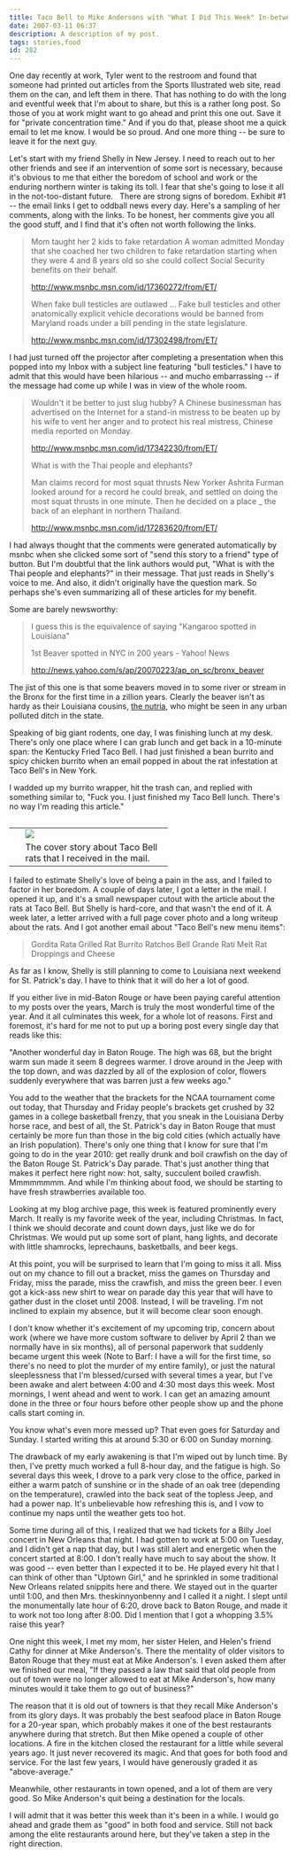 ```yaml
---
title: Taco Bell to Mike Andersons with "What I Did This Week" In-between
date: 2007-03-11 06:37
description: A description of my post.
tags: stories,food
id: 282
---
```

One day recently at work, Tyler went to the restroom and found that someone had printed out articles from the Sports Illustrated web site, read them on the can, and left them in there.  That has nothing to do with the long and eventful week that I'm about to share, but this is a rather long post.  So those of you at work might want to go ahead and print this one out.  Save it for "private concentration time."  And if you do that, please shoot me a quick email to let me know.  I would be so proud.  And one more thing -- be sure to leave it for the next guy.

Let's start with my friend Shelly in New Jersey.  I need to reach out to her other friends and see if an intervention of some sort is necessary, because it's obvious to me that either the boredom of school and work or the enduring northern winter is taking its toll.  I fear that she's going to lose it all in the not-too-distant future.
<span class="spanEndPreview">&nbsp;</span>
There are strong signs of boredom.  Exhibit #1 -- the email links I get to oddball news every day.  Here's a sampling of her comments, along with the links.  To be honest, her comments give you all the good stuff, and I find that it's often not worth following the links.

<blockquote>Mom taught her 2 kids to fake retardation
A woman admitted Monday that she coached her two children to fake retardation starting when they were 4 and 8 years old so she could collect Social Security benefits on their behalf.

<a href="http://www.msnbc.msn.com/id/17360272/from/ET/" target="_blank">http://www.msnbc.msn.com/id/17360272/from/ET/</a>

When fake bull testicles are outlawed ...
Fake bull testicles and other anatomically explicit vehicle decorations would be banned from Maryland roads under a bill pending in the state legislature.

<a href="http://www.msnbc.msn.com/id/17302498/from/ET/" target="_blank">http://www.msnbc.msn.com/id/17302498/from/ET/</a></blockquote>

I had just turned off the projector after completing a presentation when this popped into my Inbox with a subject line featuring "bull testicles."  I have to admit that this would have been hilarious -- and mucho embarrassing -- if the message had come up while I was in view of the whole room.

<blockquote>Wouldn't it be better to just slug hubby?
A Chinese businessman has advertised on the Internet for a stand-in mistress to be beaten up by his wife to vent her anger and to protect his real mistress, Chinese media reported on Monday.

<a href="http://www.msnbc.msn.com/id/17302498/from/ET/" target="_blank">http://www.msnbc.msn.com/id/17342230/from/ET/ 	</a>

What is with the Thai people and elephants?

Man claims record for most squat thrusts
New Yorker Ashrita Furman looked around for a record he could break, and settled on doing the most squat thrusts in one minute. Then he decided on a place _ the back of an elephant in northern Thailand.

<a href="http://www.msnbc.msn.com/id/17283620/from/ET/" target="_blank">http://www.msnbc.msn.com/id/17283620/from/ET/</a></blockquote>

I had always thought that the comments were generated automatically by msnbc when she clicked some sort of "send this story to a friend" type of button.  But I'm doubtful that the link authors would put, "What is with the Thai people and elephants?" in their message.  That just reads in Shelly's voice to me.  And also, it didn't originally have the question mark.  So perhaps she's even summarizing all of these articles for my benefit.

Some are barely newsworthy:

<blockquote>I guess this is the equivalence of saying "Kangaroo spotted in Louisiana"

1st Beaver spotted in NYC in 200 years - Yahoo! News

<a href="http://news.yahoo.com/s/ap/20070223/ap_on_sc/bronx_beaver" target="_blank">http://news.yahoo.com/s/ap/20070223/ap_on_sc/bronx_beaver</a></blockquote>

The jist of this one is that some beavers moved in to some river or stream in the Bronx for the first time in a zillion years.  Clearly the beaver isn't as hardy as their Louisiana cousins, <a href="http://theskinnyonbenny.com/dailyphoto/2007/page.php?year=2007&month=03&day=06" target="_blank">the nutria</a>, who might be seen in any urban polluted ditch in the state.

Speaking of big giant rodents, one day, I was finishing lunch at my desk.  There's only one place where I can grab lunch and get back in a 10-minute span:  the Kentucky Fried Taco Bell.  I had just finished a bean burrito and spicy chicken burrito when an email popped in about the rat infestation at Taco Bell's in New York.

I wadded up my burrito wrapper, hit the trash can, and replied with something similar to, "Fuck you.  I just finished my Taco Bell lunch.  There's no way I'm reading this article."

<table cell padding="2" align="right"><tr><td width="5" rowspan="2"><spacer type="block" width="5" height="1"></td><td width="250" ><img src="/img/rats.jpg"></td></tr><tr><td class="caption" width="250">The cover story about Taco Bell rats that I received in the mail.</td></tr></table>

I failed to estimate Shelly's love of being a pain in the ass, and I failed to factor in her boredom.  A couple of days later, I got a letter in the mail.  I opened it up, and it's a small newspaper cutout with the article about the rats at Taco Bell.  But Shelly is hard-core, and that wasn't the end of it.  A week later, a letter arrived with a full page cover photo and a long writeup about the rats.  And I got another email about "Taco Bell's new menu items":  

<blockquote>Gordita Rata
Grilled Rat Burrito
Ratchos Bell Grande
Rati Melt
Rat Droppings and Cheese</blockquote>

As far as I know, Shelly is still planning to come to Louisiana next weekend for St. Patrick's day.  I have to think that it will do her a lot of good.

If you either live in mid-Baton Rouge or have been paying careful attention to my posts over the years, March is truly the most wonderful time of the year.  And it all culminates this week, for a whole lot of reasons.  First and foremost, it's hard for me not to put up a boring post every single day that reads like this:

"Another wonderful day in Baton Rouge.  The high was 68, but the bright warm sun made it seem 8 degrees warmer.  I drove around in the Jeep with the top down, and was dazzled by all of the explosion of color, flowers suddenly everywhere that was barren just a few weeks ago."

You add to the weather that the brackets for the NCAA tournament come out today, that Thursday and Friday people's brackets get crushed by 32 games in a college basketball frenzy, that you sneak in the Louisiana Derby horse race, and best of all, the St. Patrick's day in Baton Rouge that must certainly be more fun than those in the big cold cities (which actually have an Irish population).  There's only one thing that I know for sure that I'm going to do in the year 2010:  get really drunk and boil crawfish on the day of the Baton Rouge St. Patrick's Day parade.  That's just another thing that makes it perfect here right now:  hot, salty, succulent boiled crawfish.  Mmmmmmmm.  And while I'm thinking about food, we should be starting to have fresh strawberries available too.

Looking at my blog archive page, this week is featured prominently every March.  It really is my favorite week of the year, including Christmas.  In fact, I think we should decorate and count down days, just like we do for Christmas.  We would put up some sort of plant, hang lights, and decorate with little shamrocks, leprechauns, basketballs, and beer kegs.

At this point, you will be surprised to learn that I'm going to miss it all.  Miss out on my chance to fill out a bracket, miss the games on Thursday and Friday, miss the parade, miss the crawfish, and miss the green beer.  I even got a kick-ass new shirt to wear on parade day this year that will have to gather dust in the closet until 2008.  Instead, I will be traveling.  I'm not inclined to explain my absence, but it will become clear soon enough.

I don't know whether it's excitement of my upcoming trip, concern about work (where we have more custom software to deliver by April 2 than we normally have in six months), all of personal paperwork that suddenly became urgent this week (Note to Barf:  I have a will for the first time, so there's no need to plot the murder of my entire family), or just the natural sleeplessness that I'm blessed/cursed with several times a year, but I've been awake and alert between 4:00 and 4:30 most days this week.  Most mornings, I went ahead and went to work.  I can get an amazing amount done in the three or four hours before other people show up and the phone calls start coming in.

You know what's even more messed up?  That even goes for Saturday and Sunday.  I started writing this at around 5:30 or 6:00 on Sunday morning.

The drawback of my early awakening is that I'm wiped out by lunch time.  By then, I've pretty much worked a full 8-hour day, and the fatigue is high.  So several days this week, I drove to a park very close to the office, parked in either a warm patch of sunshine or in the shade of an oak tree (depending on the temperature), crawled into the back seat of the topless Jeep, and had a power nap.  It's unbelievable how refreshing this is, and I vow to continue my naps until the weather gets too hot.

Some time during all of this, I realized that we had tickets for a Billy Joel concert in New Orleans that night.  I had gotten to work at 5:00 on Tuesday, and I didn't get a nap that day, but I was still alert and energetic when the concert started at 8:00.  I don't really have much to say about the show.  It was good -- even better than I expected it to be.  He played every hit that I can think of other than "Uptown Girl,"
and he sprinkled in some traditional New Orleans related snippits here and there.  We stayed out in the quarter until 1:00, and then Mrs. theskinnyonbenny and I called it a night.  I slept until the monumentally late hour of 6:20, drove back to Baton Rouge, and made it to work not too long after 8:00.  Did I mention that I got a whopping 3.5% raise this year?

One night this week, I met my mom, her sister Helen, and Helen's friend Cathy for dinner at Mike Anderson's.  There the mentality of older visitors to Baton Rouge that they must eat at Mike Anderson's.  I even asked them after we finished our meal, "If they passed a law that said that old people from out of town were no longer allowed to eat at Mike Anderson's, how many minutes would it take them to go out of business?"

The reason that it is old out of towners is that they recall Mike Anderson's from its glory days.  It was probably the best seafood place in Baton Rouge for a 20-year span, which probably makes it one of the best restaurants anywhere during that stretch.  But then Mike opened a couple of other locations.  A fire in the kitchen closed the restaurant for a little while several years ago.  It just never recovered its magic.  And that goes for both food and service.  For the last few years, I would have generously graded it as "above-average."

Meanwhile, other restaurants in town opened, and a lot of them are very good.  So Mike Anderson's quit being a destination for the locals.

I will admit that it was better this week than it's been in a while.  I would go ahead and grade them as "good" in both food and service.  Still not back among the elite restaurants around here, but they've taken a step in the right direction.